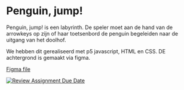 # Penguin, jump!

Penguin, jump! is een labyrinth. De speler moet aan de hand van de arrowkeys op zijn of haar toetsenbord de penguin begeleiden naar de uitgang van het doolhof.

We hebben dit gerealiseerd met p5 javascript, HTML en CSS. DE achtergrond is gemaakt via figma.

[Figma file](https://www.figma.com/file/fWqCPdvDVY6NS3b88KQSBA/Penguin-jump-brainstorm?type=whiteboard&node-id=0%3A1&t=ZTvBrxjl6cGvvvDX-1)

[![Review Assignment Due Date](https://classroom.github.com/assets/deadline-readme-button-24ddc0f5d75046c5622901739e7c5dd533143b0c8e959d652212380cedb1ea36.svg)](https://classroom.github.com/a/Y748gS5A)
